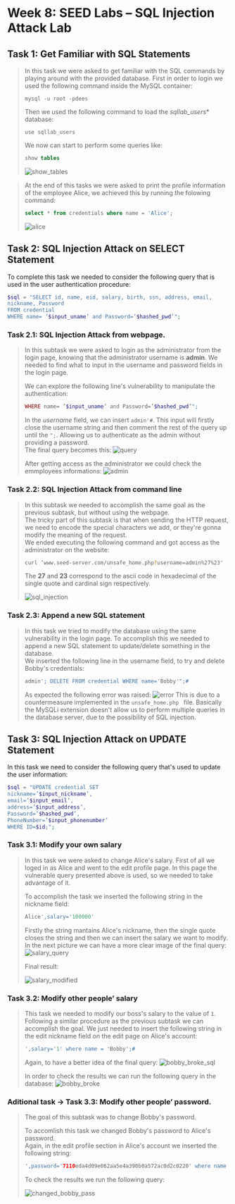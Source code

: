 # Week 8: SEED Labs – SQL Injection Attack Lab

## Task 1: Get Familiar with SQL Statements

> In this task we were asked to get familiar with the SQL commands by playing around with the provided database. 
> First in order to login we used the following command inside the MySQL container:
> ```
> mysql -u root -pdees  
> ```
> Then we used the following command to load the *sqllab_users** database:
>``` 
> use sqllab_users
>```
> We now can start to perform some queries like:
> ``` sql
> show tables
> ```
> ![show_tables](../docs/show_tables.jpeg)

> At the end of this tasks we were asked to print the profile information of the employee Alice, we achieved this by running the folowing command:
> ``` sql
> select * from credentials where name = 'Alice'; 
> ```
> ![alice](../docs/alice.jpeg)

## Task 2: SQL Injection Attack on SELECT Statement

To complete this task we needed to consider the following query that is used in the user authentication procedure: 
```php
$sql = "SELECT id, name, eid, salary, birth, ssn, address, email,
nickname, Password
FROM credential
WHERE name= ’$input_uname’ and Password=’$hashed_pwd’";
```

### Task 2.1: SQL Injection Attack from webpage.

> In this subtask we were asked to login as the administrator from the login page, knowing that the administrator username is **admin**. We needed to find what to input in the username and password fields in the login page.
>
> We can explore the following line's vulnerability to manipulate the authentication:
> ```php
> WHERE name= ’$input_uname’ and Password=’$hashed_pwd’";
>```
> In the *username* field, we can insert ```admin'#```. This input will firstly close the username string and then comment the rest of the query up until the ```";```. Allowing us to authenticate as the admin without providing a password.  
> The final query becomes this:
> ![query](../docs/query.png)
> 
> After getting access as the administrator we could check the emmployees informations:
> ![admin](../docs/admin_auth.jpeg)

### Task 2.2: SQL Injection Attack from command line

> In this subtask we needed to accomplish the same goal as the previous subtask, but without using the webpage.  
> The tricky part of this subtask is that when sending the HTTP request, we need to encode the special characters we add, or they're gonna modify the meaning of the request.  
> We ended executing the following command and got access as the administrator on the website:
> ```bash
> curl ’www.seed-server.com/unsafe_home.php?username=admin%27%23'
>```
> The **27** and **23** correspond to the ascii code in hexadecimal of the single quote and cardinal sign respectively.
>
> ![sql_injection](../docs/sql_injection.jpeg)

### Task 2.3: Append a new SQL statement

> In this task we tried to modify the database using the same vulnerability in the login page. To accomplish this we needed to append a new SQL statement to update/delete something in the database.  
> We inserted the following line in the username field, to try and delete Bobby's credentials:
> ```php
> admin'; DELETE FROM credential WHERE name='Bobby'";#
>```
> As expected the following error was raised:
> ![error](../docs/error.png)
> This is due to a countermeasure implemented in the ```unsafe_home.php ``` file. Basically the MySQLi extension doesn't allow us to perform multiple queries in the database server, due to the possibility of SQL injection.

## Task 3: SQL Injection Attack on UPDATE Statement

In this task we need to consider the following query that's used to update the user information:
```php
$sql = "UPDATE credential SET
nickname=’$input_nickname’,
email=’$input_email’,
address=’$input_address’,
Password=’$hashed_pwd’,
PhoneNumber=’$input_phonenumber’
WHERE ID=$id;";
```

### Task 3.1: Modify your own salary  

> In this task we were asked to change Alice's salary. First of all we loged in as Alice and went to the edit profile page. In this page the vulnerable query presented above is used, so we needed to take advantage of it.  
>
> To accomplish the task we inserted the following string in the nickname field: 
> ```sql
> Alice',salary='100000'
> ```
> Firstly the string mantains Alice's nickname, then the single quote closes the string and then we can insert the salary we want to modify.  
> In the next picture we can have a more clear image of the final query:
> ![salary_query](../docs/salary_query.png)
>
> Final result:
> 
> ![salary_modified](../docs/salary_modified.jpeg)


### Task 3.2: Modify other people’ salary

> This task we needed to modify our boss's salary to the value of ```1```.  
> Following a similar procedure as the previous subtask we can accomplish the goal. We just needed to insert the following string in the edit nickname field on the edit page on Alice's account:
>```sql
> ',salary='1' where name = 'Bobby';#
>```
> Again, to have a better idea of the final query:
> ![bobby_broke_sql](../docs/bobby_broke_sql.png)
>
> In order to check the results we can run the following query in the database:
> ![bobby_broke](../docs/bobby_broke.jpeg)

### Aditional task -> Task 3.3: Modify other people’ password.

> The goal of this subtask was to change Bobby's password.  
>
> To accomlish this task we changed Bobby's password to Alice's password.   
> Again, in the edit profile section in Alice's account we inserted the following string:
>```php
>',password='7110eda4d09e062aa5e4a390b0a572ac0d2c0220' where name = 'Boby';#
>```
>
> To check the results we run the following query:
>  
> ![changed_bobby_pass](../docs/changed_bobby_pass.jpeg)